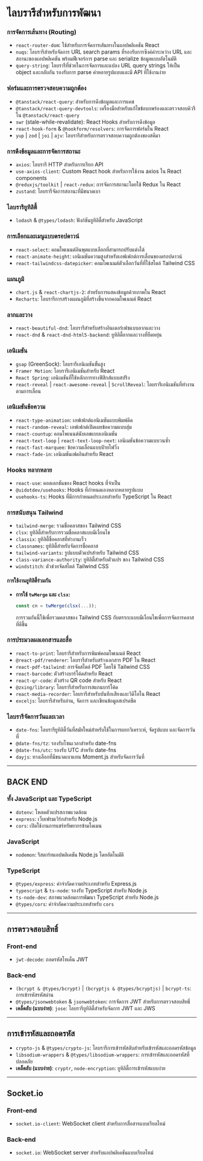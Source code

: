 # ไลบรารีสำหรับการพัฒนา

### การจัดการเส้นทาง (Routing)
- `react-router-dom`: ใช้สำหรับการจัดการเส้นทางในแอปพลิเคชัน React
- `nuqs`: ไลบรารีสำหรับจัดการ URL search params ที่รองรับการซิงค์ค่าระหว่าง URL และสถานะของแอปพลิเคชัน พร้อมฟีเจอร์การ parse และ serialize ข้อมูลแบบอัตโนมัติ
- `query-string`: ไลบรารีที่ช่วยในการจัดการและแปลง URL query strings ให้เป็น object และกลับกัน รองรับการ parse ค่าหลายรูปแบบและมี API ที่ใช้งานง่าย

### ฟอร์มและการตรวจสอบความถูกต้อง
- `@tanstack/react-query`: สำหรับการดึงข้อมูลและการแคช
- `@tanstack/react-query-devtools`: เครื่องมือสำหรับแก้ไขข้อบกพร่องและตรวจสอบคิวรีใน `@tanstack/react-query`
- `swr` (stale-while-revalidate): React Hooks สำหรับการดึงข้อมูล
- `react-hook-form` & `@hookform/resolvers`: การจัดการฟอร์มใน React
- `yup` | `zod` | `joi` | `ajv`: ไลบรารีสำหรับการตรวจสอบความถูกต้องของสคีมา

### การดึงข้อมูลและการจัดการสถานะ
- `axios`: ไลบรารี HTTP สำหรับการเรียก API
- `use-axios-client`: Custom React hook สำหรับการใช้งาน axios ใน React components
- `@reduxjs/toolkit` | `react-redux`: การจัดการสถานะโดยใช้ Redux ใน React
- `zustand`: ไลบรารีจัดการสถานะที่มีขนาดเบา

### ไลบรารียูทิลิตี้
- `lodash` & `@types/lodash`: ฟังก์ชันยูทิลิตี้สำหรับ JavaScript

### การเลือกและเมนูแบบดรอปดาวน์
- `react-select`: คอมโพเนนต์อินพุตแบบเลือกที่สามารถปรับแต่งได้
- `react-animate-height`: เอนิเมชันความสูงสำหรับเอฟเฟกต์การเลื่อนของดรอปดาวน์
- `react-tailwindcss-datepicker`: คอมโพเนนต์ตัวเลือกวันที่ที่ใช้สไตล์ Tailwind CSS

### แผนภูมิ
- `chart.js` & `react-chartjs-2`: สำหรับการแสดงข้อมูลด้วยภาพใน React
- `Recharts`: ไลบรารีการสร้างแผนภูมิที่สร้างขึ้นจากคอมโพเนนต์ React

### ลากและวาง
- `react-beautiful-dnd`: ไลบรารีสำหรับสร้างอินเตอร์เฟซแบบลากและวาง
- `react-dnd` & `react-dnd-html5-backend`: ยูทิลิตี้ลากและวางที่ยืดหยุ่น

### เอนิเมชัน
- `gsap` (GreenSock): ไลบรารีเอนิเมชันขั้นสูง
- `Framer Motion`: ไลบรารีเอนิเมชันสำหรับ React
- `React Spring`: เอนิเมชันที่ใช้หลักการทางฟิสิกส์แบบสปริง
- `react-reveal` | `react-awesome-reveal` | `ScrollReveal`: ไลบรารีเอนิเมชันที่ทำงานตามการเลื่อน

### เอนิเมชันข้อความ
- `react-type-animation`: เอฟเฟกต์แอนิเมชันแบบพิมพ์ดีด
- `react-random-reveal`: เอฟเฟกต์เปิดเผยข้อความแบบสุ่ม
- `react-countup`: คอมโพเนนต์นับเลขแบบเอนิเมชัน
- `react-text-loop` | `react-text-loop-next`: เอนิเมชันข้อความแบบวนซ้ำ
- `react-fast-marquee`: ข้อความเลื่อนแบบป้ายไฟวิ่ง
- `react-fade-in`: เอนิเมชันเฟดอินสำหรับ React

### Hooks หลากหลาย
- `react-use`: คอลเลกชันของ React hooks ที่จำเป็น
- `@uidotdev/usehooks`: Hooks ที่กำหนดเองหลากหลายรูปแบบ
- `usehooks-ts`: Hooks ที่มีการกำหนดประเภทสำหรับ TypeScript ใน React

### การสนับสนุน Tailwind
- `tailwind-merge`: รวมชื่อคลาสของ Tailwind CSS
- `clsx`: ยูทิลิตี้สำหรับการรวมชื่อคลาสแบบมีเงื่อนไข
- `classix`: ยูทิลิตี้ชื่อคลาสที่ทำงานเร็ว
- `classnames`: ยูทิลิตี้สำหรับจัดการชื่อคลาส
- `tailwind-variants`: รูปแบบตัวแปรสำหรับ Tailwind CSS
- `class-variance-authority`: ยูทิลิตี้สำหรับตัวแปร ของ Tailwind CSS
- `windstitch`: ตัวช่วยจัดสไตล์ Tailwind CSS

#### การใช้งานยูทิลิตี้ร่วมกัน
- **การใช้ `twMerge` และ `clsx`:** 
  ```javascript
  const cn = twMerge(clsx(...));
  ```
  การรวมกันนี้ใช้เพื่อรวมคลาสของ Tailwind CSS กับตรรกะแบบมีเงื่อนไขเพื่อการจัดการคลาสที่ดีขึ้น

### การประมวลผลเอกสารและสื่อ
- `react-to-print`: ไลบรารีสำหรับการพิมพ์คอมโพเนนต์ React
- `@react-pdf/renderer`: ไลบรารีสำหรับสร้างเอกสาร PDF ใน React
- `react-pdf-tailwind`: การจัดสไตล์ PDF โดยใช้ Tailwind CSS
- `react-barcode`: ตัวสร้างบาร์โค้ดสำหรับ React
- `react-qr-code`: ตัวสร้าง QR code สำหรับ React
- `@zxing/library`: ไลบรารีสำหรับการสแกนบาร์โค้ด
- `react-media-recorder`: ไลบรารีสำหรับบันทึกเสียงและวิดีโอใน React
- `exceljs`: ไลบรารีสำหรับอ่าน, จัดการ และเขียนข้อมูลสเปรดชีต

### ไลบรารีจัดการวันและเวลา
- `date-fns`: ไลบรารียูทิลิตี้วันที่สมัยใหม่สำหรับใช้ในการแยกวิเคราะห์, จัดรูปแบบ และจัดการวันที่
- `@date-fns/tz`: รองรับโซนเวลาสำหรับ date-fns
- `@date-fns/utc`: รองรับ UTC สำหรับ date-fns
- `dayjs`: ทางเลือกที่มีขนาดเบาแทน Moment.js สำหรับจัดการวันที่

---

## BACK END

### ทั้ง JavaScript และ TypeScript
- `dotenv`: โหลดตัวแปรสภาพแวดล้อม
- `express`: เว็บเฟรมเวิร์กสำหรับ Node.js
- `cors`: เปิดใช้งานการแชร์ทรัพยากรข้ามโดเมน

### JavaScript
- `nodemon`: รีสตาร์ทแอปพลิเคชัน Node.js โดยอัตโนมัติ

### TypeScript
- `@types/express`: คำจำกัดความประเภทสำหรับ Express.js
- `typescript` & `ts-node`: รองรับ TypeScript สำหรับ Node.js
- `ts-node-dev`: สภาพแวดล้อมการพัฒนา TypeScript สำหรับ Node.js
- `@types/cors`: คำจำกัดความประเภทสำหรับ `cors`

---

## การตรวจสอบสิทธิ์

### Front-end
- `jwt-decode`: ถอดรหัสโทเค็น JWT

### Back-end
- `(bcrypt & @types/bcrypt)` | `(bcryptjs & @types/bcryptjs)` | `bcrypt-ts`: การเข้ารหัสรหัสผ่าน
- `@types/jsonwebtoken` & `jsonwebtoken`: การจัดการ JWT สำหรับการตรวจสอบสิทธิ์
- **เคล็ดลับ (แบบง่าย)**: `jose`: ไลบรารียูทิลิตี้สำหรับจัดการ JWT และ JWS

---

## การเข้ารหัสและถอดรหัส

- `crypto-js` & `@types/crypto-js`: ไลบรารีการเข้ารหัสลับสำหรับเข้ารหัสและถอดรหัสข้อมูล
- `libsodium-wrappers` & `@types/libsodium-wrappers`: การเข้ารหัสและถอดรหัสที่ปลอดภัย
- **เคล็ดลับ (แบบง่าย)**: `cryptr`, `node-encryption`: ยูทิลิตี้การเข้ารหัสแบบง่าย

---

## Socket.io

### Front-end
- `socket.io-client`: WebSocket client สำหรับการสื่อสารแบบเรียลไทม์

### Back-end
- `socket.io`: WebSocket server สำหรับแอปพลิเคชันแบบเรียลไทม์
